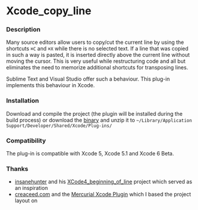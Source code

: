 Xcode_copy_line
===============

### Description

Many source editors allow users to copy/cut the current line by using the shortcuts `⌘C` and `⌘X` while there is no selected text. If a line that was copied in such a way is pasted, it is inserted directly above the current line without moving the cursor. This is very useful while restructuring code and all but eliminates the need to memorize additional shortcuts for transposing lines.

Sublime Text and Visual Studio offer such a behaviour. This plug-in implements this behaviour in Xcode.

### Installation

Download and compile the project (the plugin will be installed during the build process) or download the [binary](https://github.com/mthiesen/Xcode_copy_line/releases/download/v1.2/Xcode_copy_line.xcplugin.zip) and unzip it to `~/Library/Application Support/Developer/Shared/Xcode/Plug-ins/`

### Compatibility

The plug-in is compatible with Xcode 5, Xcode 5.1 and Xcode 6 Beta.

### Thanks

* [insanehunter](https://github.com/insanehunter) and his [XCode4_beginning_of_line](https://github.com/insanehunter/XCode4_beginning_of_line) project which served as an inspiration
* [creaceed.com](http://www.creaceed.com) and the [Mercurial Xcode Plugin](https://bitbucket.org/creaceed/mercurial-xcode-plugin) which I based the project layout on
